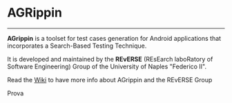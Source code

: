# AGRippin

----

**AGrippin** is a toolset for test cases generation for Android applications that incorporates a Search-Based Testing Technique.

It is developed and maintained by the **REvERSE** (REsEarch laboRatory of Software Engineering) Group of the University of Naples "Federico II".

Read the [Wiki](https://github.com/reverse-unina/agrippin/wiki) to have more info about AGrippin and the REvERSE Group

Prova

